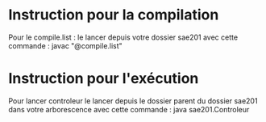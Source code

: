 # Instruction pour la compilation
Pour le compile.list : le lancer depuis votre dossier sae201 avec cette commande : javac "@compile.list"

# Instruction pour l'exécution
Pour lancer controleur le lancer depuis le dossier parent du dossier sae201 dans votre arborescence avec cette commande : java sae201.Controleur

